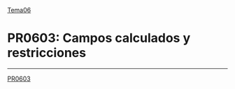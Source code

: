 [Tema06](../index.md)

# PR0603: Campos calculados y restricciones

---     
[PR0603](https://vgonzalez165.github.io/apuntes_sge/ut06_mvc_herencia/pr0603_campos_calculados_restricciones.html)
